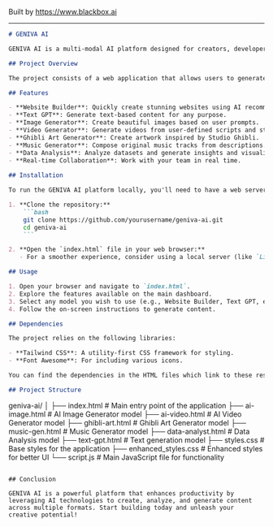 
Built by https://www.blackbox.ai

---

```markdown
# GENIVA AI

GENIVA AI is a multi-modal AI platform designed for creators, developers, and businesses. It includes a variety of tools for generating websites, text, images, music, videos, and much more using advanced AI technologies.

## Project Overview

The project consists of a web application that allows users to generate various types of content through an intuitive interface. Users can build websites, generate AI-driven images and videos, create Ghibli-style artwork, and much more with ease. The platform showcases multiple AI models, each designed for specific tasks.

## Features

- **Website Builder**: Quickly create stunning websites using AI recommendations.
- **Text GPT**: Generate text-based content for any purpose.
- **Image Generator**: Create beautiful images based on user prompts.
- **Video Generator**: Generate videos from user-defined scripts and styles.
- **Ghibli Art Generator**: Create artwork inspired by Studio Ghibli.
- **Music Generator**: Compose original music tracks from descriptions.
- **Data Analysis**: Analyze datasets and generate insights and visualizations.
- **Real-time Collaboration**: Work with your team in real time.
  
## Installation

To run the GENIVA AI platform locally, you'll need to have a web server or use any live server extension that can host static files.

1. **Clone the repository:**
    ```bash
    git clone https://github.com/yourusername/geniva-ai.git
    cd geniva-ai
    ```

2. **Open the `index.html` file in your web browser:**
   - For a smoother experience, consider using a local server (like `Live Server` in VSCode).

## Usage

1. Open your browser and navigate to `index.html`.
2. Explore the features available on the main dashboard.
3. Select any model you wish to use (e.g., Website Builder, Text GPT, etc.).
4. Follow the on-screen instructions to generate content.

## Dependencies

The project relies on the following libraries:

- **Tailwind CSS**: A utility-first CSS framework for styling.
- **Font Awesome**: For including various icons.

You can find the dependencies in the HTML files which link to these resources.

## Project Structure

```
geniva-ai/
│
├── index.html               # Main entry point of the application
├── ai-image.html            # AI Image Generator model
├── ai-video.html            # AI Video Generator model
├── ghibli-art.html          # Ghibli Art Generator model
├── music-gen.html           # Music Generator model
├── data-analyst.html        # Data Analysis model
├── text-gpt.html            # Text generation model
├── styles.css               # Base styles for the application
├── enhanced_styles.css       # Enhanced styles for better UI
└── script.js                # Main JavaScript file for functionality
```

## Conclusion

GENIVA AI is a powerful platform that enhances productivity by leveraging AI technologies to create, analyze, and generate content across multiple formats. Start building today and unleash your creative potential!
```